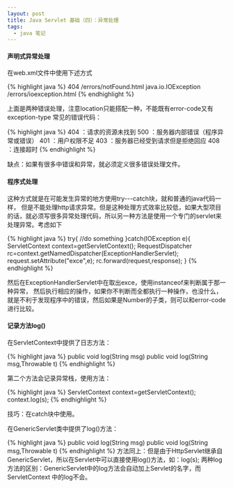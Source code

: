 ```yaml
---
layout: post
title: Java Servlet 基础（四）：异常处理
tags:
  - java 笔记
---
```


#### 声明式异常处理
在web.xml文件中使用下述方式

{% highlight java %}
<error-page>
  <error-code>404</error-code>
  <location>/errors/notFound.html</location>
</error-page>
<error-page>
  <exception-type>java.io.IOException</exception-type>
  <location>/errors/ioexception.html</location>
</error-page>
{% endhighlight %}

上面是两种错误处理，注意location只能搭配一种，不能既有error-code又有exception-type
常见的错误代码：

{% highlight java %}
404  ：请求的资源未找到
500  ：服务器内部错误（程序异常或错误）
401  ：用户权限不足
403  ：服务器已经受到请求但是拒绝回应
408  ：连接超时
{% endhighlight %}

缺点：如果有很多中错误和异常，就必须定义很多错误处理文件。

#### 程序式处理
这种方式就是在可能发生异常的地方使用try---catch块，就和普通的java代码一样，
但是不能处理http请求异常。但是这种处理方式效率比较低，如果大型项目的话，就必须写很多异常处理代码，所以另一种方法是使用一个专门的servlet来处理异常。考虑如下

{% highlight java %}
try{
    //do something
}catch(IOException e){
    ServletContext context=getServletContext();
    RequestDispatcher rc=context.getNamedDispatcher(ExceptionHandlerServlet);
    request.setAttribute("exce",e);
    rc.forward(request,response);
}
{% endhighlight %}

然后在ExceptionHandlerServlet中在取出exce，使用instanceof来判断属于那一种异常，
然后执行相应的操作，如果你不判断而全都执行一种操作，也没什么，就是不利于发现程序中的错误，然后如果是Number的子类，则可以和error-code进行比较。

#### 记录方法log()
在ServletContext中提供了日志方法：

{% highlight java %}
  public void log(String msg)
  public void log(String msg,Throwable t)
{% endhighlight %}

第二个方法会记录异常栈，使用方法：

{% highlight java %}
ServletContext context=getServletContext();
context.log(s);
{% endhighlight %}

技巧：在catch块中使用。

在GenericServlet类中提供了log()方法：

{% highlight java %}
public void log(String msg)
public void log(String msg,Throwable t)
{% endhighlight %}
方法同上：但是由于HttpServlet继承自GenericServlet，所以在Servlet中可以直接使用log()方法，如：log(s); 两种log方法的区别：GenericServlet中的log方法会自动加上Servlet的名字，而ServletContext 中的log不会。
